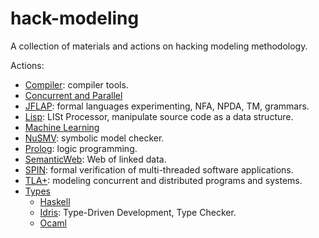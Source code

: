 # hack-modeling
A collection of materials and actions on hacking modeling methodology.

Actions:

- [Compiler](./Compiler/README.md): compiler tools.
- [Concurrent and Parallel](./Concurrent_Parallel/Concurrent_Parallel.md) 
- [JFLAP](./JFLAP/README.md): formal languages experimenting, NFA, NPDA, TM, grammars.
- [Lisp](./Lisp/README.md): LISt Processor, manipulate source code as a data structure.
- [Machine Learning](./MachineLearning/MachineLearning.md)
- [NuSMV](./NuSMV/README.md): symbolic model checker.
- [Prolog](./Prolog/README.md): logic programming.
- [SemanticWeb](./SemanticWeb/README.md): Web of linked data.
- [SPIN](./SPIN/README.md): formal verification of multi-threaded software applications.
- [TLA+](./TLAplus/README.md): modeling concurrent and distributed programs and systems.
- [Types](./Types/Types.md)
  - [Haskell](./Types/Haskell/Haskell.md)
  - [Idris](./Types/Idris/Idris.md): Type-Driven Development, Type Checker.
  - [Ocaml](./Types/OCaml/OCaml.md)
